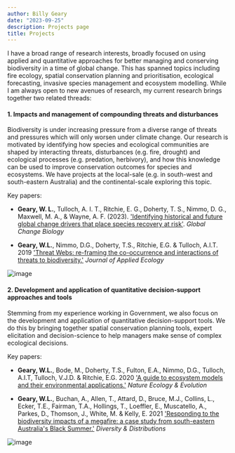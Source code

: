 ```yaml
---
author: Billy Geary
date: "2023-09-25"
description: Projects page
title: Projects
---
```


I have a broad range of research interests, broadly focused on using applied and quantitative approaches for better managing and conserving biodiversity in a time of global change. This has spanned topics including fire ecology, spatial conservation planning and prioritisation, ecological forecasting, invasive species management and ecosystem modelling. While I am always open to new avenues of research, my current research brings together two related threads:

#### **1. Impacts and management of compounding threats and disturbances**

Biodiversity is under increasing pressure from a diverse range of threats and pressures which will only worsen under climate change. Our research is motivated by identifying how species and ecological communities are shaped by interacting threats, disturbances (e.g. fire, drought) and ecological processes (e.g. predation, herbivory), and how this knowledge can be used to improve conservation outcomes for species and ecosystems. We have projects at the local-sale (e.g. in south-west and south-eastern Australia) and the continental-scale exploring this topic.

Key papers:

-   **Geary, W. L.**, Tulloch, A. I. T., Ritchie, E. G., Doherty, T. S., Nimmo, D. G., Maxwell, M. A., & Wayne, A. F. (2023). ['Identifying historical and future global change drivers that place species recovery at risk'](https://doi.org/10.1111/gcb.16661). *Global Change Biology*

-   **Geary, W.L.**, Nimmo, D.G., Doherty, T.S., Ritchie, E.G. & Tulloch, A.I.T. 2019 ['Threat Webs: re-framing the co-occurrence and interactions of threats to biodiversity.'](https://doi.org/10.1111/1365-2664.13427) *Journal of Applied Ecology*

![image](/images/191019_NORTHERNTERRITORY.jpg)

#### **2. Development and application of quantitative decision-support approaches and tools**

Stemming from my experience working in Government, we also focus on the development and application of quantitative decision-support tools. We do this by bringing together spatial conservation planning tools, expert elicitation and decision-science to help managers make sense of complex ecological decisions.

Key papers:

-   **Geary, W.L.**, Bode, M., Doherty, T.S., Fulton, E.A., Nimmo, D.G., Tulloch, A.I.T, Tulloch, V.J.D. & Ritchie, E.G. 2020 ['A guide to ecosystem models and their environmental applications.'](https://www.nature.com/articles/s41559-020-01298-8) *Nature Ecology & Evolution*

-   **Geary, W.L.**, Buchan, A., Allen, T., Attard, D., Bruce, M.J., Collins, L., Ecker, T.E., Fairman, T.A., Hollings, T., Loeffler, E., Muscatello, A., Parkes, D., Thomson, J., White, M. & Kelly, E. 2021 ['Responding to the biodiversity impacts of a megafire: a case study from south-eastern Australia's Black Summer.'](https://onlinelibrary.wiley.com/doi/10.1111/ddi.13292) *Diversity & Distributions*

![image](/images/megafire-actions.jpeg)